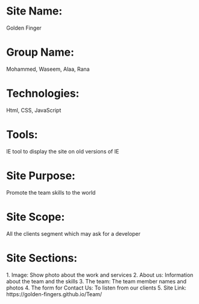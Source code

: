#

<h1> Site Name: </h1> Golden Finger

<h1> Group Name: </h1> Mohammed, Waseem, Alaa, Rana

<h1> Technologies: </h1> Html, CSS, JavaScript

<h1> Tools: </h1> IE tool to display the site on old versions of IE

<h1> Site Purpose: </h1> Promote the team skills to the world

<h1> Site Scope: </h1> All the clients segment which may ask for a developer

<h1> Site Sections: </h1>
1. Image: Show photo about the work and services
2. About us: Information about the team and the skills
3. The team: The team member names and photos
4. The form for Contact Us: To listen from our clients
5. Site Link: https://golden-fingers.github.io/Team/
